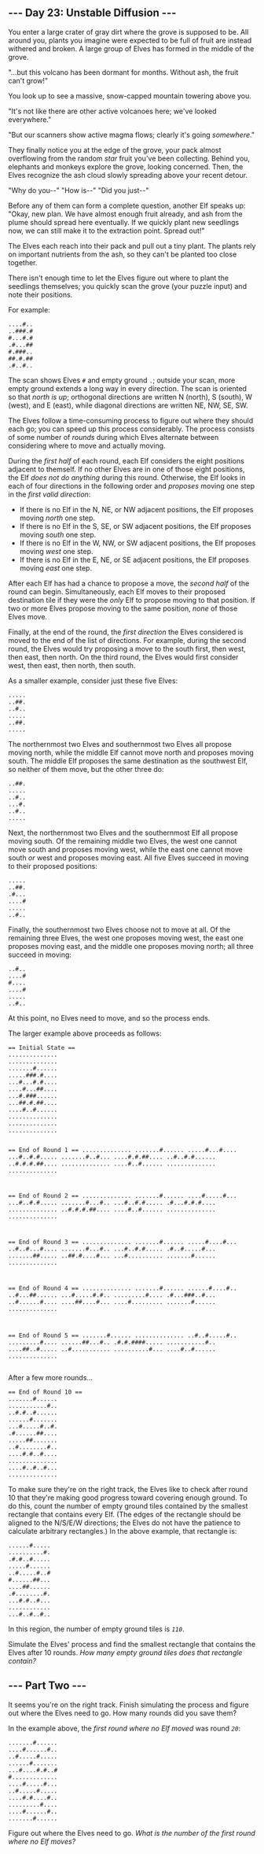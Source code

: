 ﻿<h2>--- Day 23: Unstable Diffusion ---</h2><p>You enter a large crater of gray dirt where the grove is supposed to be. All around you, plants you imagine were expected to be full of fruit are instead withered and broken. A large group of Elves has formed in the middle of the grove.</p>
<p>"...but this volcano has been dormant for months. Without ash, the fruit can't grow!"</p>
<p>You look up to see a massive, snow-capped mountain towering above you.</p>
<p>"It's not like there are other active volcanoes here; we've looked everywhere."</p>
<p>"But our scanners show active magma flows; clearly it's going <em>somewhere</em>."</p>
<p>They finally notice you at the edge of the grove, your pack almost overflowing from the random <em class="star">star</em> fruit you've been collecting. Behind you, elephants and monkeys explore the grove, looking concerned. Then, the Elves recognize the ash cloud slowly spreading above your recent detour.</p>
<p>"Why do you--" "How is--" "Did you just--"</p>
<p>Before any of them can form a complete question, another Elf speaks up: "Okay, new plan. We have almost enough fruit already, and ash from the plume should spread here eventually. If we quickly plant new seedlings now, we can still make it to the extraction point. Spread out!"</p>
<p>The Elves each reach into their pack and pull out a tiny plant. The plants rely on important nutrients from the ash, so they can't be planted too close together.</p>
<p>There isn't enough time to let the Elves figure out where to plant the seedlings themselves; you quickly scan the grove (your puzzle input) and note their positions.</p>
<p>For example:</p>
<pre><code>....#..
..###.#
#...#.#
.#...##
#.###..
##.#.##
.#..#..
</code></pre>
<p>The scan shows Elves <code>#</code> and empty ground <code>.</code>; outside your scan, more empty ground extends a long way in every direction. The scan is oriented so that <em>north is up</em>; orthogonal directions are written N (north), S (south), W (west), and E (east), while diagonal directions are written NE, NW, SE, SW.</p>
<p>The Elves follow a time-consuming process to figure out where they should each go; you can speed up this process considerably. The process consists of some number of <em>rounds</em> during which Elves alternate between considering where to move and actually moving.</p>
<p>During the <em>first half</em> of each round, each Elf considers the eight positions adjacent to themself. If no other Elves are in one of those eight positions, the Elf <em>does not do anything</em> during this round. Otherwise, the Elf looks in each of four directions in the following order and <em>proposes</em> moving one step in the <em>first valid direction</em>:</p>
<ul>
<li>If there is no Elf in the N, NE, or NW adjacent positions, the Elf proposes moving <em>north</em> one step.</li>
<li>If there is no Elf in the S, SE, or SW adjacent positions, the Elf proposes moving <em>south</em> one step.</li>
<li>If there is no Elf in the W, NW, or SW adjacent positions, the Elf proposes moving <em>west</em> one step.</li>
<li>If there is no Elf in the E, NE, or SE adjacent positions, the Elf proposes moving <em>east</em> one step.</li>
</ul>
<p>After each Elf has had a chance to propose a move, the <em>second half</em> of the round can begin. Simultaneously, each Elf moves to their proposed destination tile if they were the <em>only</em> Elf to propose moving to that position. If two or more Elves propose moving to the same position, <em>none</em> of those Elves move.</p>
<p>Finally, at the end of the round, the <em>first direction</em> the Elves considered is moved to the end of the list of directions. For example, during the second round, the Elves would try proposing a move to the south first, then west, then east, then north. On the third round, the Elves would first consider west, then east, then north, then south.</p>
<p>As a smaller example, consider just these five Elves:</p>
<pre><code>.....
..##.
..#..
.....
..##.
.....
</code></pre>
<p>The northernmost two Elves and southernmost two Elves all propose moving north, while the middle Elf cannot move north and proposes moving south. The middle Elf proposes the same destination as the southwest Elf, so neither of them move, but the other three do:</p>
<pre><code>..##.
.....
..#..
...#.
..#..
.....
</code></pre>
<p>Next, the northernmost two Elves and the southernmost Elf all propose moving south. Of the remaining middle two Elves, the west one cannot move south and proposes moving west, while the east one cannot move south <em>or</em> west and proposes moving east. All five Elves succeed in moving to their proposed positions:</p>
<pre><code>.....
..##.
.#...
....#
.....
..#..
</code></pre>
<p>Finally, the southernmost two Elves choose not to move at all. Of the remaining three Elves, the west one proposes moving west, the east one proposes moving east, and the middle one proposes moving north; all three succeed in moving:</p>
<pre><code>..#..
....#
#....
....#
.....
..#..
</code></pre>
<p>At this point, no Elves need to move, and so the process ends.</p>
<p>The larger example above proceeds as follows:</p>
<pre><code>== Initial State ==
..............
..............
.......#......
.....###.#....
...#...#.#....
....#...##....
...#.###......
...##.#.##....
....#..#......
..............
..............
..............

== End of Round 1 ==
..............
.......#......
.....#...#....
...#..#.#.....
.......#..#...
....#.#.##....
..#..#.#......
..#.#.#.##....
..............
....#..#......
..............
..............

== End of Round 2 ==
..............
.......#......
....#.....#...
...#..#.#.....
.......#...#..
...#..#.#.....
.#...#.#.#....
..............
..#.#.#.##....
....#..#......
..............
..............

== End of Round 3 ==
..............
.......#......
.....#....#...
..#..#...#....
.......#...#..
...#..#.#.....
.#..#.....#...
.......##.....
..##.#....#...
...#..........
.......#......
..............

== End of Round 4 ==
..............
.......#......
......#....#..
..#...##......
...#.....#.#..
.........#....
.#...###..#...
..#......#....
....##....#...
....#.........
.......#......
..............

== End of Round 5 ==
.......#......
..............
..#..#.....#..
.........#....
......##...#..
.#.#.####.....
...........#..
....##..#.....
..#...........
..........#...
....#..#......
..............
</code></pre>
<p>After a few more rounds...</p>
<pre><code>== End of Round 10 ==
.......#......
...........#..
..#.#..#......
......#.......
...#.....#..#.
.#......##....
.....##.......
..#........#..
....#.#..#....
..............
....#..#..#...
..............
</code></pre>
<p>To make sure they're on the right track, the Elves like to check after round 10 that they're making good progress toward covering enough ground. To do this, count the number of empty ground tiles contained by the smallest rectangle that contains every Elf. (The edges of the rectangle should be aligned to the N/S/E/W directions; the Elves do not have the patience to calculate <span title="Arbitrary Rectangles is my Piet Mondrian cover band.">arbitrary rectangles</span>.) In the above example, that rectangle is:</p>
<pre><code>......#.....
..........#.
.#.#..#.....
.....#......
..#.....#..#
#......##...
....##......
.#........#.
...#.#..#...
............
...#..#..#..
</code></pre>
<p>In this region, the number of empty ground tiles is <code><em>110</em></code>.</p>
<p>Simulate the Elves' process and find the smallest rectangle that contains the Elves after 10 rounds. <em>How many empty ground tiles does that rectangle contain?</em></p>

<article class="day-desc"><h2 id="part2">--- Part Two ---</h2><p>It seems you're on the right track. Finish simulating the process and figure out where the Elves need to go. How many rounds did you save them?</p>
<p>In the example above, the <em>first round where no Elf moved</em> was round <code><em>20</em></code>:</p>
<pre><code>.......#......
....#......#..
..#.....#.....
......#.......
...#....#.#..#
#.............
....#.....#...
..#.....#.....
....#.#....#..
.........#....
....#......#..
.......#......
</code></pre>
<p>Figure out where the Elves need to go. <em>What is the number of the first round where no Elf moves?</em></p>
